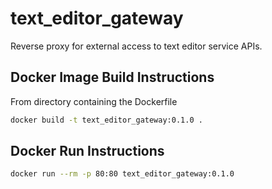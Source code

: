 # text_editor_gateway
Reverse proxy for external access to text editor service APIs.

## Docker Image Build Instructions
From directory containing the Dockerfile
```Bash
docker build -t text_editor_gateway:0.1.0 .
```

## Docker Run Instructions
```Bash
docker run --rm -p 80:80 text_editor_gateway:0.1.0
```
